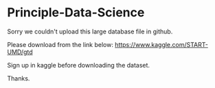 # Principle-Data-Science

Sorry we couldn't upload this large database file in github.

Please download from the link below:
https://www.kaggle.com/START-UMD/gtd

Sign up in kaggle before downloading the dataset.

Thanks.
